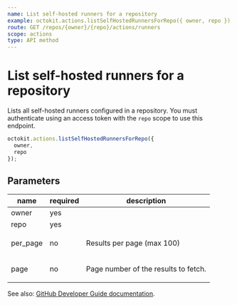 ```yaml
---
name: List self-hosted runners for a repository
example: octokit.actions.listSelfHostedRunnersForRepo({ owner, repo })
route: GET /repos/{owner}/{repo}/actions/runners
scope: actions
type: API method
---
```


# List self-hosted runners for a repository

Lists all self-hosted runners configured in a repository. You must authenticate using an access token with the `repo` scope to use this endpoint.

```js
octokit.actions.listSelfHostedRunnersForRepo({
  owner,
  repo
});
```

## Parameters

<table>
  <thead>
    <tr>
      <th>name</th>
      <th>required</th>
      <th>description</th>
    </tr>
  </thead>
  <tbody>
    <tr><td>owner</td><td>yes</td><td>

</td></tr>
<tr><td>repo</td><td>yes</td><td>

</td></tr>
<tr><td>per_page</td><td>no</td><td>

Results per page (max 100)

</td></tr>
<tr><td>page</td><td>no</td><td>

Page number of the results to fetch.

</td></tr>
  </tbody>
</table>

See also: [GitHub Developer Guide documentation](https://docs.github.com/rest/reference/actions#list-self-hosted-runners-for-a-repository).
